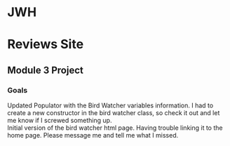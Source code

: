 # JWH
# Reviews Site

## Module 3 Project

### Goals
Updated Populator with the Bird Watcher variables information.  I had to create a new constructor in the bird watcher class, so check it out and let me know if I screwed something up.  
Initial version of the bird watcher html page.  Having trouble linking it to the home page.  Please message me and tell me what I missed.
